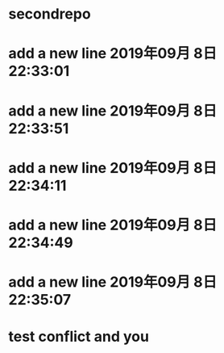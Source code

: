 # secondrepo
# add a new line 2019年09月 8日 22:33:01
# add a new line 2019年09月 8日 22:33:51
# add a new line 2019年09月 8日 22:34:11
# add a new line 2019年09月 8日 22:34:49
# add a new line 2019年09月 8日 22:35:07
# test conflict and you
